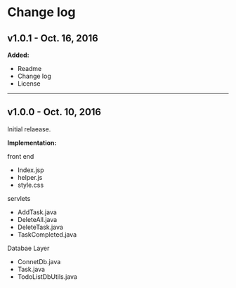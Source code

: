 # Change log

## v1.0.1 - Oct. 16, 2016

**Added:**
- Readme
- Change log
- License 

---

## v1.0.0 - Oct. 10, 2016

Initial relaease.

**Implementation:**

front end
- Index.jsp
- helper.js
- style.css

servlets
- AddTask.java
- DeleteAll.java
- DeleteTask.java
- TaskCompleted.java

Databae Layer
- ConnetDb.java
- Task.java
- TodoListDbUtils.java 
